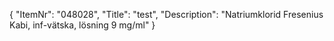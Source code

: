 {
  "ItemNr": "048028",
  "Title": "test",
  "Description": "Natriumklorid Fresenius Kabi, inf-vätska, lösning 9 mg/ml"
}